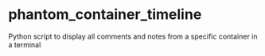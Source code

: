# phantom_container_timeline
Python script to display all comments and notes from a specific container in a terminal
